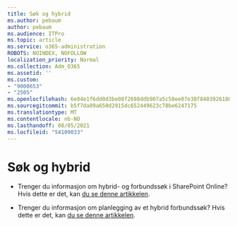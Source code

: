 ```yaml
---
title: Søk og hybrid
ms.author: pebaum
author: pebaum
ms.audience: ITPro
ms.topic: article
ms.service: o365-administration
ROBOTS: NOINDEX, NOFOLLOW
localization_priority: Normal
ms.collection: Adm_O365
ms.assetid: ''
ms.custom:
- "9000653"
- "2505"
ms.openlocfilehash: 6e04e1f6dd0d3be08f2698ddb907a5c58ee07e38f8403926188006f799537026
ms.sourcegitcommit: b5f7da89a650d2915dc652449623c78be6247175
ms.translationtype: MT
ms.contentlocale: nb-NO
ms.lasthandoff: 08/05/2021
ms.locfileid: "54109033"
---
```

# <a name="search-and-hybrid"></a>Søk og hybrid

- Trenger du informasjon om hybrid- og forbundssøk i SharePoint Online? Hvis dette er det, kan [du se denne artikkelen](https://docs.microsoft.com/sharepoint/hybrid/hybrid-search-in-sharepoint).

- Trenger du informasjon om planlegging av et hybrid forbundssøk?  Hvis dette er det, kan [du se denne artikkelen](https://docs.microsoft.com/sharepoint/hybrid/plan-hybrid-federated-search).



